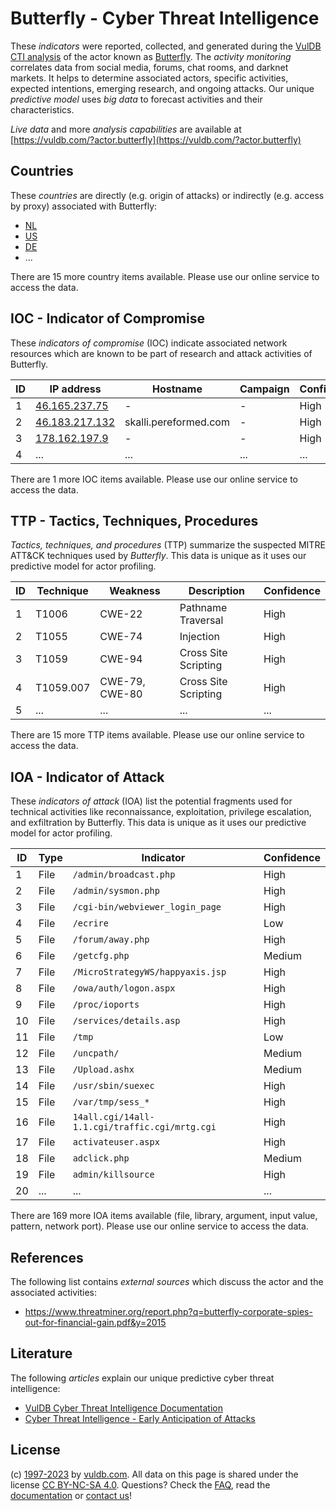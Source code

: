 # Butterfly - Cyber Threat Intelligence

These _indicators_ were reported, collected, and generated during the [VulDB CTI analysis](https://vuldb.com/?kb.cti) of the actor known as [Butterfly](https://vuldb.com/?actor.butterfly). The _activity monitoring_ correlates data from social media, forums, chat rooms, and darknet markets. It helps to determine associated actors, specific activities, expected intentions, emerging research, and ongoing attacks. Our unique _predictive model_ uses _big data_ to forecast activities and their characteristics.

_Live data_ and more _analysis capabilities_ are available at [https://vuldb.com/?actor.butterfly](https://vuldb.com/?actor.butterfly)

## Countries

These _countries_ are directly (e.g. origin of attacks) or indirectly (e.g. access by proxy) associated with Butterfly:

* [NL](https://vuldb.com/?country.nl)
* [US](https://vuldb.com/?country.us)
* [DE](https://vuldb.com/?country.de)
* ...

There are 15 more country items available. Please use our online service to access the data.

## IOC - Indicator of Compromise

These _indicators of compromise_ (IOC) indicate associated network resources which are known to be part of research and attack activities of Butterfly.

ID | IP address | Hostname | Campaign | Confidence
-- | ---------- | -------- | -------- | ----------
1 | [46.165.237.75](https://vuldb.com/?ip.46.165.237.75) | - | - | High
2 | [46.183.217.132](https://vuldb.com/?ip.46.183.217.132) | skalli.pereformed.com | - | High
3 | [178.162.197.9](https://vuldb.com/?ip.178.162.197.9) | - | - | High
4 | ... | ... | ... | ...

There are 1 more IOC items available. Please use our online service to access the data.

## TTP - Tactics, Techniques, Procedures

_Tactics, techniques, and procedures_ (TTP) summarize the suspected MITRE ATT&CK techniques used by _Butterfly_. This data is unique as it uses our predictive model for actor profiling.

ID | Technique | Weakness | Description | Confidence
-- | --------- | -------- | ----------- | ----------
1 | T1006 | CWE-22 | Pathname Traversal | High
2 | T1055 | CWE-74 | Injection | High
3 | T1059 | CWE-94 | Cross Site Scripting | High
4 | T1059.007 | CWE-79, CWE-80 | Cross Site Scripting | High
5 | ... | ... | ... | ...

There are 15 more TTP items available. Please use our online service to access the data.

## IOA - Indicator of Attack

These _indicators of attack_ (IOA) list the potential fragments used for technical activities like reconnaissance, exploitation, privilege escalation, and exfiltration by Butterfly. This data is unique as it uses our predictive model for actor profiling.

ID | Type | Indicator | Confidence
-- | ---- | --------- | ----------
1 | File | `/admin/broadcast.php` | High
2 | File | `/admin/sysmon.php` | High
3 | File | `/cgi-bin/webviewer_login_page` | High
4 | File | `/ecrire` | Low
5 | File | `/forum/away.php` | High
6 | File | `/getcfg.php` | Medium
7 | File | `/MicroStrategyWS/happyaxis.jsp` | High
8 | File | `/owa/auth/logon.aspx` | High
9 | File | `/proc/ioports` | High
10 | File | `/services/details.asp` | High
11 | File | `/tmp` | Low
12 | File | `/uncpath/` | Medium
13 | File | `/Upload.ashx` | Medium
14 | File | `/usr/sbin/suexec` | High
15 | File | `/var/tmp/sess_*` | High
16 | File | `14all.cgi/14all-1.1.cgi/traffic.cgi/mrtg.cgi` | High
17 | File | `activateuser.aspx` | High
18 | File | `adclick.php` | Medium
19 | File | `admin/killsource` | High
20 | ... | ... | ...

There are 169 more IOA items available (file, library, argument, input value, pattern, network port). Please use our online service to access the data.

## References

The following list contains _external sources_ which discuss the actor and the associated activities:

* https://www.threatminer.org/report.php?q=butterfly-corporate-spies-out-for-financial-gain.pdf&y=2015

## Literature

The following _articles_ explain our unique predictive cyber threat intelligence:

* [VulDB Cyber Threat Intelligence Documentation](https://vuldb.com/?kb.cti)
* [Cyber Threat Intelligence - Early Anticipation of Attacks](https://www.scip.ch/en/?labs.20201022)

## License

(c) [1997-2023](https://vuldb.com/?kb.changelog) by [vuldb.com](https://vuldb.com/?kb.about). All data on this page is shared under the license [CC BY-NC-SA 4.0](https://creativecommons.org/licenses/by-nc-sa/4.0/). Questions? Check the [FAQ](https://vuldb.com/?kb.faq), read the [documentation](https://vuldb.com/?kb) or [contact us](https://vuldb.com/?contact)!
